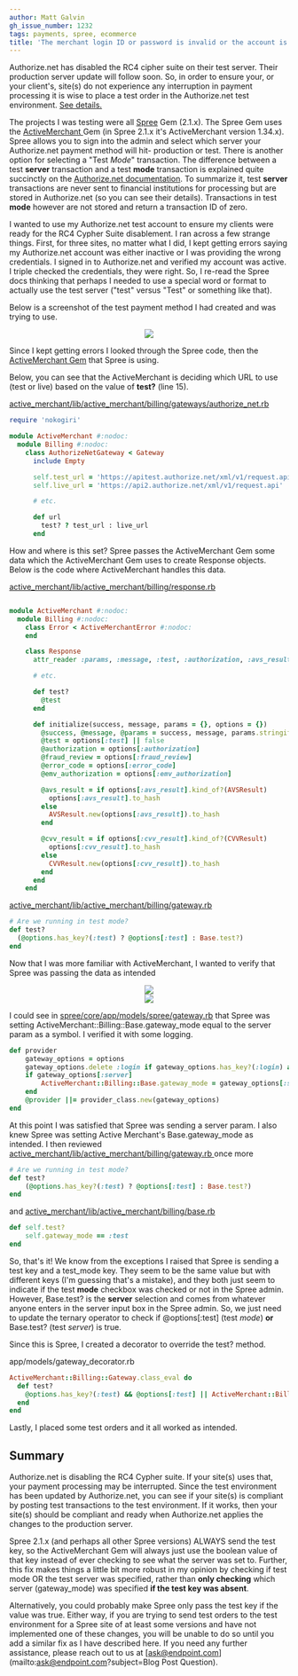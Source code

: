 ```yaml
---
author: Matt Galvin
gh_issue_number: 1232
tags: payments, spree, ecommerce
title: 'The merchant login ID or password is invalid or the account is inactive, and to how to fix it in Spree'
---
```


Authorize.net has disabled the RC4 cipher suite on their test server. Their production server update will follow soon. So, in order to ensure your, or your client's, site(s) do not experience any interruption in payment processing it is wise to place a test order in the Authorize.net test environment. [See details.](http://app.payment.authorize.net/e/es.aspx?s=986383348&e=1086337)

The projects I was testing were all [Spree](https://spreecommerce.com/) Gem (2.1.x). The Spree Gem uses the [ActiveMerchant ](https://github.com/activemerchant/active_merchant)Gem (in Spree 2.1.x it's ActiveMerchant version 1.34.x). Spree allows you to sign into the admin and select which server your Authorize.net payment method will hit- production or test. There is another option for selecting a "Test *Mode*" transaction. The difference between a test **server** transaction and a test **mode** transaction is explained quite succinctly on the [Authorize.net documentation](http://developer.authorize.net/hello_world/testing_guide/). To summarize it, test **server** transactions are never sent to financial institutions for processing but are stored in Authorize.net (so you can see their details). Transactions in test **mode** however are not stored and return a transaction ID of zero.

I wanted to use my Authorize.net test account to ensure my clients were ready for the RC4 Cypher Suite disablement. I ran across a few strange things. First, for three sites, no matter what I did, I kept getting errors saying my Authorize.net account was either inactive or I was providing the wrong credentials. I signed in to Authorize.net and verified my account was active. I triple checked the credentials, they were right. So, I re-read the Spree docs thinking that perhaps I needed to use a special word or format to actually use the test server ("test" versus "Test" or something like that).

Below is a screenshot of the test payment method I had created and was trying to use.

<div class="separator" style="clear: both; text-align: center;"><a href="/blog/2016/06/02/the-merchant-login-id-or-password-is/image-0.png" imageanchor="1" style="margin-left: 1em; margin-right: 1em;"><img border="0" src="/blog/2016/06/02/the-merchant-login-id-or-password-is/image-0.png"/></a></div>

Since I kept getting errors I looked through the Spree code, then the [ActiveMerchant Gem](https://github.com/activemerchant/active_merchant) that Spree is using.

Below, you can see that the ActiveMerchant is deciding which URL to use (test or live) based on the value of **test?** (line 15).

[active_merchant/lib/active_merchant/billing/gateways/authorize_net.rb](https://github.com/activemerchant/active_merchant/blob/master/lib/active_merchant/billing/gateways/authorize_net.rb)

```ruby
require 'nokogiri'

module ActiveMerchant #:nodoc:
  module Billing #:nodoc:
    class AuthorizeNetGateway < Gateway
      include Empty

      self.test_url = 'https://apitest.authorize.net/xml/v1/request.api'
      self.live_url = 'https://api2.authorize.net/xml/v1/request.api'

      # etc.

      def url
        test? ? test_url : live_url
      end
```

How and where is this set? Spree passes the ActiveMerchant Gem some data which the ActiveMerchant Gem uses to create Response objects. Below is the code where ActiveMerchant handles this data.

[active_merchant/lib/active_merchant/billing/response.rb](https://github.com/activemerchant/active_merchant/blob/master/lib/active_merchant/billing/response.rb)

```ruby

module ActiveMerchant #:nodoc:
  module Billing #:nodoc:
    class Error < ActiveMerchantError #:nodoc:
    end

    class Response
      attr_reader :params, :message, :test, :authorization, :avs_result, :cvv_result, :error_code, :emv_authorization

      # etc.

      def test?
        @test
      end

      def initialize(success, message, params = {}, options = {})
        @success, @message, @params = success, message, params.stringify_keys
        @test = options[:test] || false
        @authorization = options[:authorization]
        @fraud_review = options[:fraud_review]
        @error_code = options[:error_code]
        @emv_authorization = options[:emv_authorization]

        @avs_result = if options[:avs_result].kind_of?(AVSResult)
          options[:avs_result].to_hash
        else
          AVSResult.new(options[:avs_result]).to_hash
        end

        @cvv_result = if options[:cvv_result].kind_of?(CVVResult)
          options[:cvv_result].to_hash
        else
          CVVResult.new(options[:cvv_result]).to_hash
        end
      end
    end
```

[active_merchant/lib/active_merchant/billing/gateway.rb](https://github.com/activemerchant/active_merchant/blob/master/lib/active_merchant/billing/gateway.rb)

```ruby
# Are we running in test mode?
def test?
  (@options.has_key?(:test) ? @options[:test] : Base.test?)
end
```

Now that I was more familiar with ActiveMerchant, I wanted to verify that Spree was passing the data as intended

<div class="separator" style="clear: both; text-align: center;"><a href="/blog/2016/06/02/the-merchant-login-id-or-password-is/image-1-big.png" imageanchor="1" style="margin-left: 1em; margin-right: 1em;"><img border="0" src="/blog/2016/06/02/the-merchant-login-id-or-password-is/image-1.png"/></a></div>

<div class="separator" style="clear: both; text-align: center;"><a href="/blog/2016/06/02/the-merchant-login-id-or-password-is/image-2-big.png" imageanchor="1" style="margin-left: 1em; margin-right: 1em;"><img border="0" src="/blog/2016/06/02/the-merchant-login-id-or-password-is/image-2.png"/></a></div>

I could see in [spree/core/app/models/spree/gateway.rb](https://github.com/spree/spree/blob/8bfa0824d2a7f6cfa6efc9bd4e32d1d564f6270b/core/app/models/spree/gateway.rb) that Spree was setting ActiveMerchant::Billing::Base.gateway_mode equal to the server param as a symbol. I verified it with some logging.

```ruby
def provider
	gateway_options = options
	gateway_options.delete :login if gateway_options.has_key?(:login) and gateway_options[:login].nil?
	if gateway_options[:server]
		ActiveMerchant::Billing::Base.gateway_mode = gateway_options[:server].to_sym
	end
	@provider ||= provider_class.new(gateway_options)
end
```

At this point I was satisfied that Spree was sending a server param. I also knew Spree was setting Active Merchant's Base.gateway_mode as intended. I then reviewed [active_merchant/lib/active_merchant/billing/gateway.rb
](https://github.com/activemerchant/active_merchant/blob/master/lib/active_merchant/billing/gateway.rb) once more

```ruby
# Are we running in test mode?
def test?
	(@options.has_key?(:test) ? @options[:test] : Base.test?)
end
```

and [active_merchant/lib/active_merchant/billing/base.rb](https://github.com/activemerchant/active_merchant/blob/v1.34.0/lib/active_merchant/billing/base.rb)

```ruby
def self.test?
	self.gateway_mode == :test
end
```

So, that's it! We know from the exceptions I raised that Spree is sending a test key and a test_mode key. They seem to be the same value but with different keys (I'm guessing that's a mistake), and they both just seem to indicate if the test **mode** checkbox was checked or not in the Spree admin. However, Base.test? is the **server** selection and comes from whatever anyone enters in the server input box in the Spree admin. So, we just need to update the ternary operator to check if @options[:test] (test *mode*) **or** Base.test? (test *server*) is true.

Since this is Spree, I created a decorator to override the test? method.

app/models/gateway_decorator.rb

```ruby
ActiveMerchant::Billing::Gateway.class_eval do
  def test?
    @options.has_key?(:test) && @options[:test] || ActiveMerchant::Billing::Base.test?
  end
end
```

Lastly, I placed some test orders and it all worked as intended.

## Summary

Authorize.net is disabling the RC4 Cypher suite. If your site(s) uses that, your payment processing may be interrupted. Since the test environment has been updated by Authorize.net, you can see if your site(s) is compliant by posting test transactions to the test environment. If it works, then your site(s) should be compliant and ready when Authorize.net applies the changes to the production server.

Spree 2.1.x  (and perhaps all other Spree versions) ALWAYS send the test key, so the ActiveMerchant Gem will always just use the boolean value of that key instead of ever checking to see what the server was set to. Further, this fix makes things a little bit more robust in my opinion by checking if test mode OR the test server was specified, rather than **only checking** which server (gateway_mode) was specified **if the test key was absent**.

Alternatively, you could probably make Spree only pass the test key if the value was true.  Either way, if you are trying to send test orders to the test environment for a Spree site of at least some versions and have not implemented one of these changes, you will be unable to do so until you add a similar fix as I have described here. If you need any further assistance, please reach out to us at [ask@endpoint.com](mailto:ask@endpoint.com?subject=Blog Post Question).
